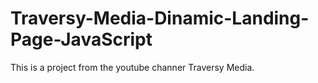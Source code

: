 # Traversy-Media-Dinamic-Landing-Page-JavaScript
This is a project from the youtube channer Traversy Media.

